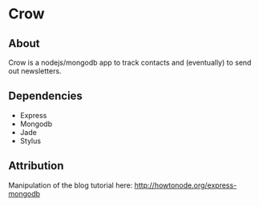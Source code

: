Crow
====

## About
Crow is a nodejs/mongodb app to track contacts and (eventually) to send out newsletters.

## Dependencies
- Express
- Mongodb
- Jade
- Stylus

## Attribution
Manipulation of the blog tutorial here: http://howtonode.org/express-mongodb
